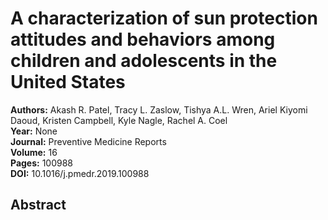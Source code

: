 # A characterization of sun protection attitudes and behaviors among children and adolescents in the United States

**Authors:** Akash R. Patel, Tracy L. Zaslow, Tishya A.L. Wren, Ariel Kiyomi Daoud, Kristen Campbell, Kyle Nagle, Rachel A. Coel  
**Year:** None  
**Journal:** Preventive Medicine Reports  
**Volume:** 16  
**Pages:** 100988  
**DOI:** 10.1016/j.pmedr.2019.100988  

## Abstract


